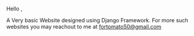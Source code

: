 Hello ,

A Very basic Website designed using Django Framework. For more such websites you may reachout to me at fortomato50@gmail.com

